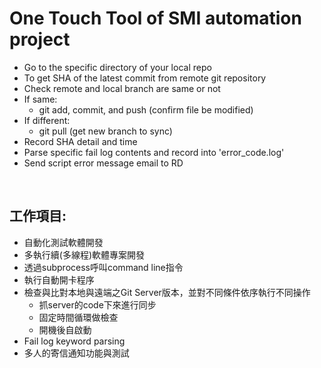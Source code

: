 # One Touch Tool of SMI automation project
* Go to the specific directory of your local repo
* To get SHA of the latest commit from remote git repository
* Check remote and local branch are same or not
* If same: 
    * git add, commit, and push (confirm file be modified)
* If different:
    * git pull (get new branch to sync)
* Record SHA detail and time
* Parse specific fail log contents and record into 'error_code.log'
* Send script error message email to RD

 <br/>

## 工作項目:
* 自動化測試軟體開發
* 多執行續(多線程)軟體專案開發
* 透過subprocess呼叫command line指令
* 執行自動開卡程序
* 檢查與比對本地與遠端之Git Server版本，並對不同條件依序執行不同操作
    * 抓server的code下來進行同步
    * 固定時間循環做檢查  
    * 開機後自啟動  
* Fail log keyword parsing 
* 多人的寄信通知功能與測試

